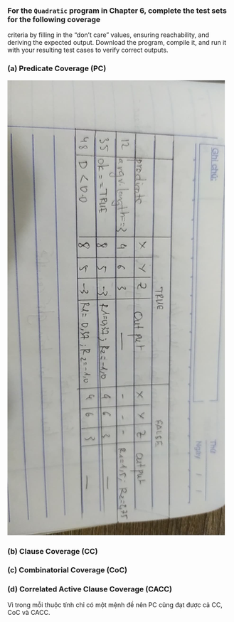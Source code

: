 ### For the ```Quadratic``` program in Chapter 6, complete the test sets for the following coverage
criteria by filling in the “don’t care” values, ensuring reachability, and deriving the expected
output. Download the program, compile it, and run it with your resulting test cases to verify
correct outputs.

### (a) Predicate Coverage (PC)
![image](Images/839.jpg)

### (b) Clause Coverage (CC)
### (c) Combinatorial Coverage (CoC)
### (d) Correlated Active Clause Coverage (CACC)

Vì trong mỗi thuộc tính chỉ có một mệnh đề nên PC cũng đạt được cả CC, CoC và CACC.
